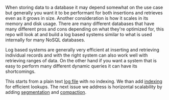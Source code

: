 When storing data to a database it may depend somewhat on the use case but generally you want it to be performant for both insertions and retrieves even as it grows in size. Another consideration is how it scales in its memory and disk usage. There are many different databases that have many different pros and cons depending on what they're optimized for, this repo will look at and build a log based systems similar to what is used internally for many NoSQL databases.

Log based systems are generally very efficient at inserting and retrieving individual records and with the right system can also work well with retrieving ranges of data. On the other hand if you want a system that is easy to perform many different dynamic queries it can have its shortcomings.

This starts from a plain text [log file](/log_file/readme.md) with no indexing. We than add [indexing](/log_with_in_memory_index/readme.md) for efficient lookups. The next issue we address is horizontal scalability by adding [segmentation](/segmented_log/readme.md) and [compaction](/segmented_log_with_compaction/readme.md).
